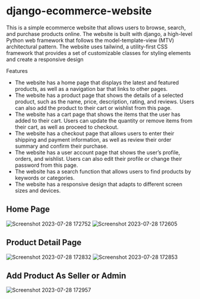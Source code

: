 # django-ecommerce-website
This is a simple ecommerce website that allows users to browse, search, and purchase products online. The website is built with django, a high-level Python web framework that follows the model-template-view (MTV) architectural pattern. The website uses tailwind, a utility-first CSS framework that provides a set of customizable classes for styling elements and create a responsive design

Features
+ The website has a home page that displays the latest and featured products, as well as a navigation bar that links to other pages.
+ The website has a product page that shows the details of a selected product, such as the name, price, description, rating, and reviews. Users can also add the product to their cart or wishlist from this page.
+ The website has a cart page that shows the items that the user has added to their cart. Users can update the quantity or remove items from their cart, as well as proceed to checkout.
+ The website has a checkout page that allows users to enter their shipping and payment information, as well as review their order summary and confirm their purchase.
+ The website has a user account page that shows the user’s profile, orders, and wishlist. Users can also edit their profile or change their password from this page.
+ The website has a search function that allows users to find products by keywords or categories.
+ The website has a responsive design that adapts to different screen sizes and devices.

## Home Page
![Screenshot 2023-07-28 172752](https://github.com/Kaustubh05334/django-ecommerce-website/assets/78357870/21409556-18bd-4db9-9857-50bc2550b10b)
![Screenshot 2023-07-28 172605](https://github.com/Kaustubh05334/django-ecommerce-website/assets/78357870/4a161bfe-33e9-4147-ab89-6c849d96e9b2)



## Product Detail Page
![Screenshot 2023-07-28 172832](https://github.com/Kaustubh05334/django-ecommerce-website/assets/78357870/1c7e0fb2-849c-4b77-90ae-122458d6da5d)
![Screenshot 2023-07-28 172853](https://github.com/Kaustubh05334/django-ecommerce-website/assets/78357870/c352b776-8066-4961-ac6a-68c417b4e2b5)

## Add Product As Seller or Admin

![Screenshot 2023-07-28 172957](https://github.com/Kaustubh05334/django-ecommerce-website/assets/78357870/86c26946-6506-40bf-a0c4-10b0de3ab512)
